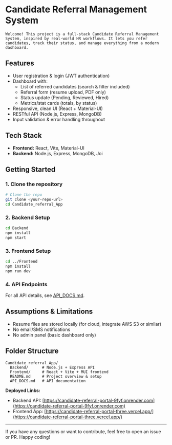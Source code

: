 # Candidate Referral Management System
```
Welcome! This project is a full-stack Candidate Referral Management System, inspired by real-world HR workflows. It lets you refer candidates, track their status, and manage everything from a modern dashboard.

```
## Features
- User registration & login (JWT authentication)
- Dashboard with:
  - List of referred candidates (search & filter included)
  - Referral form (resume upload, PDF only)
  - Status update (Pending, Reviewed, Hired)
  - Metrics/stat cards (totals, by status)
- Responsive, clean UI (React + Material-UI)
- RESTful API (Node.js, Express, MongoDB)
- Input validation & error handling throughout

## Tech Stack
- **Frontend:** React, Vite, Material-UI
- **Backend:** Node.js, Express, MongoDB, Joi

## Getting Started

### 1. Clone the repository
```bash
# Clone the repo
git clone <your-repo-url>
cd Candidate_referral_App
```

### 2. Backend Setup
```bash
cd Backend
npm install
npm start
```

### 3. Frontend Setup
```bash
cd ../Frontend
npm install
npm run dev
```

### 4. API Endpoints
For all API details, see [API_DOCS.md](./API_DOCS.md).

## Assumptions & Limitations
- Resume files are stored locally (for cloud, integrate AWS S3 or similar)
- No email/SMS notifications
- No admin panel (basic dashboard only)

## Folder Structure
```
Candidate_referral_App/
  Backend/      # Node.js + Express API
  Frontend/     # React + Vite + MUI frontend
  README.md     # Project overview & setup
  API_DOCS.md   # API documentation
```

**Deployed Links:**
- Backend API: [https://candidate-referral-portal-9fyf.onrender.com](https://candidate-referral-portal-9fyf.onrender.com)
- Frontend App: [https://candidate-referral-portal-three.vercel.app/](https://candidate-referral-portal-three.vercel.app/)

---

If you have any questions or want to contribute, feel free to open an issue or PR. Happy coding!
